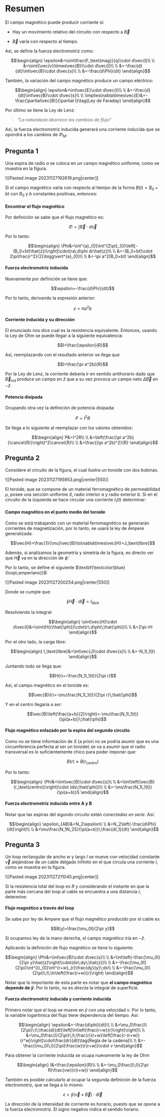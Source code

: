 
# Resumen 

El campo magnético puede producir corriente si: 

- Hay un movimiento relativo del circuito con respecto a $\vec{B}$

- $\vec{B}$ varía con respecto al tiempo. 

Así, se define la fuerza electromotriz como: 

$$\begin{align}
\epsilon&=\oint\frac{F_\text{mag}}{q}\cdot d\vec{l}\\  \\
&=\oint(\vec{v}\times\vec{B})\cdot d\vec{l}\\  \\
&=-\frac{d}{dt}\int\vec{B}\cdot d\vec{s}\\  \\
&=-\frac{d\Phi}{dt}
\end{align}$$

También, la variación del campo magnético produce un campo eléctrico: 

$$\begin{align}
\epsilon&=\int\vec{E}\cdot d\vec{l}\\  \\
&=-\frac{d}{dt}\int\vec{B}\cdot d\vec{s}\\  \\
\implies\nabla\times\vec{E}&=-\frac{\partial\vec{B}}{\partial t}\tag{Ley  de Faraday}
\end{align}$$


Por último se tiene la Ley de Lenz: 

>*"La naturaleza aborrece los cambios de flujo"*

Así, la fuerza electromotriz inducida generará una corriente inducida que se opondrá a los cambios de $\Phi_M$. 

<div style="page-break-after: always;"></div>

## Pregunta 1 


Una espira de radio $a$ se coloca en un campo magnético uniforme, como se muestra en la figura.

![[Pasted image 20231127192619.png|center]]

Si el campo magnético varía con respecto al tiempo de la forma $B(t)=B_0+bt$ con $B_0$ y $b$ constantes positivas, entonces: 

#### Encontrar el flujo magnético 

Por definición se sabe que el flujo magnético es: 

$$\Phi=\int\vec{B}\cdot d\vec{s}$$

Por lo tanto: 

$$\begin{align}
\Phi&=\int^{a}_{0}\int^{2\pi}_{0}\left[-(B_0+bt)\hat{z})\right]\cdot(ra\;d\phi dr\hat{z})\\  \\
&=-(B_0+bt)\cdot 2\pi\frac{r^2}{2}\bigg\vert^{a}_{0}\\  \\
&=-\pi a^2(B_0+bt)
\end{align}$$

#### Fuerza electromotriz inducida 

Nuevamente por definición se tiene que: 

$$\epsilon=-\frac{d\Phi}{dt}$$

Por lo tanto, derivando la expresión anterior: 

$$\epsilon=\pi a^2b$$

#### Corriente inducida y su dirección 

El enunciado nos dice cual es la resistencia equivalente. Entonces, usando la Ley de Ohm se puede llegar a la siguiente equivalencia: 

$$I=\frac{\epsilon}{R}$$

Así, reemplazando con el resultado anterior se llega que 

$$I=\frac{\pi a^2b}{R}$$

Por la Ley de Lenz, la corriente debería ir en sentido antihorario dado que $\vec{B}_\text{ind}$ produce un campo en $\hat{z}$ que a su vez provoca un campo neto $\Delta\vec{B}$ en $-\hat{z}$. 

#### Potencia disipada 

Ocupando otra vez la definición de potencia disipada: 

$$P=I^2R$$

Se llega a lo siguiente al reemplazar con los valores obtenidos: 

$$\begin{align}
P&=I^2R\\  \\
&=\left(\frac{\pi a^2b}{\cancel{R}}\right)^2\cancel{R}\\  \\
&=\frac{(\pi a^2b)^2}{R}
\end{align}$$

<div style="page-break-after: always;"></div>

## Pregunta 2 

Considere el circuito de la figura, el cual ilustra un toroide con dos bobinas. 

![[Pasted image 20231127195953.png|center|550]]

El toroide, que se compone de un material ferromagnético de permeabilidad $\mu$, posee una sección uniforme $S$, radio interior $a$ y radio exterior $b$. Si en el circuito de la izquierda se hace circular una corriente $I_1(t)$ determinar: 

#### Campo magnético en el punto medio del toroide 

Como se está trabajando con un material ferromagnético se generarán corrientes de magnetización, por lo tanto, se usará la ley de Ampere generalizada: 

$$\vec{H}=\frac{1}{\mu}\vec{B}\to\nabla\times\vec{H}=J_\text{libre}$$

Además, si analizamos la geometría y simetría de la figura, es directo ver que $\vec{H}$ va en la dirección de $\hat{\phi}$. 

Por lo tanto, se define el siguiente $\textbf{\textcolor{blue}{loop\;amperiano}}$: 

![[Pasted image 20231127200254.png|center|550]]

Donde se cumple que: 

$$\oint\vec{H}\cdot d\vec{l}=I_\text{libre}$$

Resolviendo la integral: 

$$\begin{align}
\oint\vec{H}\cdot d\vec{l}&=\oint(H(r)\hat{\phi})\cdot(r\;d\phi\;\hat{\phi})\\  \\
&=2\pi rH
\end{align}$$

Por el otro lado, la carga libre: 

$$\begin{align}
I_\text{libre}&=\int\vec{J}\cdot d\vec{s}\\  \\
&=-N_1I_1(t)
\end{align}$$

Juntando todo se llega que: 

$$H(r)=-\frac{N_1I_1(t)}{2\pi r}$$

Así, el campo magnético en el toroide es: 

$$\vec{B}(r)=-\mu\frac{N_1I_1(t)}{2\pi r}\;\hat{\phi}$$

Y en el centro llegaría a ser: 

$$\vec{B}\left(\frac{a+b}{2}\right)=-\mu\frac{N_1I_1(t)}{\pi(a+b)}\;\hat{\phi}$$


#### Flujo magnético enlazado por la espira del segundo circuito 

Como no se tiene información de $S$ (a priori no se podría asumir que es una circumferencia perfecta al ser un toroide) se va a asumir que el radio transversal es lo suficientemente chico para poder imponer que: 

$$B(r)\approx B(r_\text{centro})$$

Por lo tanto: 

$$\begin{align}
\Phi&=\iint\vec{B}\cdot d\vec{s}\\  \\
&=\iint\left(\vec{B}(r_\text{centro})\right)\cdot (ds\;\hat{\phi})\\  \\
&=-\mu\frac{N_1I_1(t)}{\pi(a+b)}S
\end{align}$$

#### Fuerza electromotriz inducida entre A y B 

Notar que las espiras del sigundo circuito están *conectadas en serie*. Así: 

$$\begin{align}
\epsilon_{AB}&=N_2\epsilon\\  \\
&=N_2\left(-\frac{d\Phi}{dt}\right)\\  \\
&=\mu\frac{N_1N_2S}{\pi(a+b)}\;\frac{dI_1}{dt}
\end{align}$$

<div style="page-break-after: always;"></div>

## Pregunta 3 

Un loop rectangular de ancho $w$ y largo $l$ se mueve con velocidad constante $\vec{v}$ alejándose de un cable delgado infinito en el que circula una corriente $I$, como se muestra en la figura.

![[Pasted image 20231127211045.png|center]]

Si la resistencia total del loop es $R$ y considerando el instante en que la parte más cercana del loop al cable se encuentra a una distancia $r$, determine: 

#### Flujo magnético a través del loop 

Se sabe por ley de Ampere que el flujo magnético producido por el cable es 

$$B(y)=\frac{\mu_0I}{2\pi y}$$

Si ocupamos ley de la mano derecha, el campo magnético iría en $-\hat{z}$. 

Aplicando la definición de flujo magnético se tiene lo siguiente: 

$$\begin{align}
\Phi&=\int\vec{B}\cdot d\vec{s}\\  \\
&=\int\left(-\frac{\mu_0I}{2\pi y}\hat{z}\right)\cdot(dx\;dy\;\hat{z})\\  \\
&=-\frac{\mu_0I}{2\pi}\int^{l}_{0}\int^{r+w}_{r}\frac{dy}{y}\;dx\\  \\
&=-\frac{\mu_0I}{2\pi}\;l\;\ln\left(\frac{r+w}{r}\right)
\end{align}$$

Notar que lo importante de esta parte es notar que **el campo magnético depende de $\hat{y}$**. Por lo tanto, no es *directa* la integral de superficie. 

#### Fuerza electromotriz inducida y corriente inducida 

Primero notar que el loop se mueve en $\hat{y}$ con una velocidad $v$. Por lo tanto, la variable logarítmica del flujo tiene dependencia del tiempo. Así: 

$$\begin{align}
\epsilon&=-\frac{d\phi}{dt}\\  \\
&=\mu_0\frac{I}{2\pi}\;l\;\frac{d}{dt}\left[\ln\left(\frac{r+w}{r}\right)\right]\\  \\
&=\mu_0\frac{I}{2\pi}\;l\;\frac{r}{r+w}\left[\frac{r-(r+w)}{r^w}\right]\cdot\frac{dr}{dt}\tag{Regla de la cadena}\\  \\
&=-\frac{\mu_0I\;l}{2\pi}\frac{w}{r(r+w)}\cdot v
\end{align}$$

Para obtener la corriente inducida se ocupa nuevamente la ley de Ohm 

$$\begin{align}
I&=\frac{\epsilon}{R}\\  \\
&=-\mu_0\frac{I\;l}{2\pi R}\frac{vw}{r(r+w)}
\end{align}$$


También es posible calcularlo al ocupar la segunda definición de la fuerza electromotriz, que se llega a lo mismo: 

$$\epsilon=\oint(\vec{v}\times\vec{B})\cdot d\vec{l} $$

La dirección de la intensidad de corriente es horario, puesto que se opone a la fuerza electromotriz. El signo negativo indica el sentido horario. 